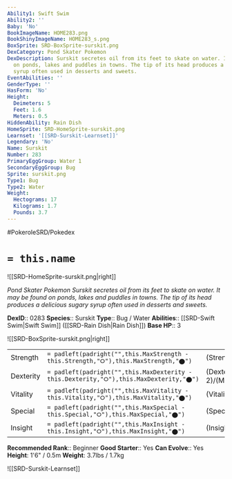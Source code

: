 ```yaml
---
Ability1: Swift Swim
Ability2: ''
Baby: 'No'
BookImageName: HOME283.png
BookShinyImageName: HOME283_s.png
BoxSprite: SRD-BoxSprite-surskit.png
DexCategory: Pond Skater Pokemon
DexDescription: Surskit secretes oil from its feet to skate on water. It may be found
  on ponds, lakes and puddles in towns. The tip of its head produces a delicious sugary
  syrup often used in desserts and sweets.
EventAbilities: ''
GenderType: ''
HasForm: 'No'
Height:
  Deimeters: 5
  Feet: 1.6
  Meters: 0.5
HiddenAbility: Rain Dish
HomeSprite: SRD-HomeSprite-surskit.png
Learnset: '[[SRD-Surskit-Learnset]]'
Legendary: 'No'
Name: Surskit
Number: 283
PrimaryEggGroup: Water 1
SecondaryEggGroup: Bug
Sprite: surskit.png
Type1: Bug
Type2: Water
Weight:
  Hectograms: 17
  Kilograms: 1.7
  Pounds: 3.7
---
```


#PokeroleSRD/Pokedex

# `= this.name`

![[SRD-HomeSprite-surskit.png|right]]

*Pond Skater Pokemon*
*Surskit secretes oil from its feet to skate on water. It may be found on ponds, lakes and puddles in towns. The tip of its head produces a delicious sugary syrup often used in desserts and sweets.*

**DexID**:: 0283
**Species**:: Surskit
**Type**:: Bug / Water
**Abilities**:: [[SRD-Swift Swim|Swift Swim]] ([[SRD-Rain Dish|Rain Dish]])
**Base HP**:: 3

![[SRD-BoxSprite-surskit.png|right]]

|           |                                                                                        |                                          |
| --------- | -------------------------------------------------------------------------------------- | ---------------------------------------- |
| Strength  | `= padleft(padright("",this.MaxStrength - this.Strength,"⭘"),this.MaxStrength,"⬤")`    | (Strength::1)/(MaxStrength::3)   |
| Dexterity | `= padleft(padright("",this.MaxDexterity - this.Dexterity,"⭘"),this.MaxDexterity,"⬤")` | (Dexterity:: 2)/(MaxDexterity::4) |
| Vitality  | `= padleft(padright("",this.MaxVitality - this.Vitality,"⭘"),this.MaxVitality,"⬤")`    | (Vitality::1)/(MaxVitality::3)   |
| Special   | `= padleft(padright("",this.MaxSpecial - this.Special,"⭘"),this.MaxSpecial,"⬤")`       | (Special::2)/(MaxSpecial::4)     |
| Insight   | `= padleft(padright("",this.MaxInsight - this.Insight,"⭘"),this.MaxInsight,"⬤")`       | (Insight::2)/(MaxInsight::4)     |

**Recommended Rank**:: Beginner
**Good Starter**:: Yes
**Can Evolve**:: Yes
**Height**: 1'6" / 0.5m
**Weight**: 3.7lbs / 1.7kg

![[SRD-Surskit-Learnset]]